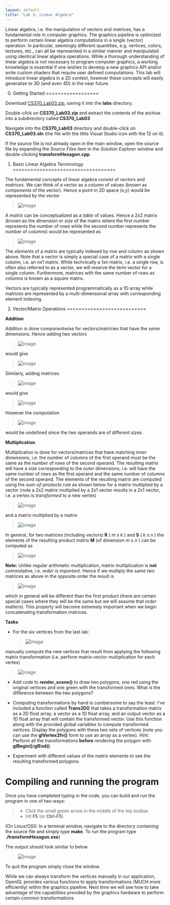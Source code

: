 ```yaml
---
layout: default
title: "Lab 3: Linear Algebra"
---
```


Linear algebra, i.e. the manipulation of vectors and matrices, has a fundamental role in computer graphics. The graphics pipeline is optimized to perform certain linear algebra computations in a single (vector) operation. In particular, seemingly different quantities, e.g. vertices, colors, textures, etc., can all be represented in a similar manner and manipulated using identical linear algebra operations. While a thorough understanding of linear algebra is not necessary to program computer graphics, a working knowledge is essential if one wishes to develop a new graphics API and/or write custom shaders that require user defined computations. This lab will introduce linear algebra in a 2D context, however these concepts will easily generalize to 3D (and even 4D) in the near future.

0. Getting Started
==================

Download [CS370\_Lab03.zip](src/CS370_Lab03.zip), saving it into the **labs** directory.

Double-click on **CS370\_Lab03.zip** and extract the contents of the archive into a subdirectory called **CS370\_Lab03**

Navigate into the **CS370\_Lab03** directory and double-click on **CS370\_Lab03.sln** (the file with the little Visual Studio icon with the 12 on it).

If the source file is not already open in the main window, open the source file by expanding the *Source Files* item in the *Solution Explorer* window and double-clicking **transformHexagon.cpp**.

1. Basic Linear Algebra Terminology
===================================

The fundamental concepts of linear algebra consist of *vectors* and *matrices*. We can think of a vector as a *column* of values (known as *components* of the vector). Hence a point in 2D space (x,y) would be represented by the vector

> ![image](images/lab03/Vector.png)

A *matrix* can be conceptualized as a *table* of values. Hence a 2x2 matrix (known as the *dimension* or *size* of the matrix where the first number represents the number of *rows* while the second number represents the number of *columns*) would be represented as

> ![image](images/lab03/Matrix.png)

The *elements* of a matrix are typically indexed by row and column as shown above. Note that a vector is simply a special case of a matrix with a single column, i.e. an nx1 matrix. While technically a 1xn matrix, i.e. a single row, is often also referred to as a vector, we will reserve the term vector for a single column. Furthermore, matrices with the same number of rows as columns is known as a *square* matrix.

Vectors are typically represented programmatically as a 1D array while matrices are represented by a multi-dimensional array with corresponding element indexing.

2. Vector/Matrix Operations
===========================

**Addition**

Addition is done componentwise for vectors/matricies that have the *same* dimensions. Hence adding two vectors

> ![image](images/lab03/UV.png)

would give

> ![image](images/lab03/VecAdd.png)

Similarly, adding matrices

> ![image](images/lab03/RS.png)

would give

> ![image](images/lab03/MatAdd.png)

However the computation

> ![image](images/lab03/MixAdd.png)

would be undefined since the two operands are of different sizes.

**Multiplication**

Multiplication is done for vectors/matrices that have matching *inner* dimensions, i.e. the number of *columns* of the first operand must be the same as the number of *rows* of the second operand. The resulting matrix will have a size corresponding to the *outer* dimensions, i.e. will have the same number of *rows* as the first operand and the same number of *columns* of the second operand. The elements of the resulting matrix are computed using the *sum-of-products* rule as shown below for a matrix multiplied by a vector (note a 2x2 matrix multiplied by a 2x1 vector results in a 2x1 vector, i.e. a vertex is *transformed* to a new vertex)

> ![image](images/lab03/MatVecMult.png)

and a matrix multiplied by a matrix

> ![image](images/lab03/MatMatMult.png)

In general, for two matrices (including vectors) **R** ( *m* x *k* ) and **S** ( *k* x *n* ) the elements of the resulting product matrix **M** (of dimension *m* x *n* ) can be computed as

> ![image](images/lab03/ProdElem.png)

**Note:** Unlike regular arithmetic multiplication, matrix multiplication is **not** commutative, i.e. *order is important*. Hence if we multiply the same two matrices as above in the opposite order the result is

> ![image](images/lab03/MatMatMult2.png)

which in general will be different than the first product (there are certain special cases where they will be the same but we will assume that *order matters*). This property will become extremely important when we begin concatenating transformation matrices.

**Tasks**

-   For the six vertices from the last lab:

    > ![image](images/lab03/HexVert.png)

manually compute the new vertices that result from applying the following matrix transformation (i.e. perform matrix-vector multiplication for each vertex)

> ![image](images/lab03/HexTrans.png)

-   Add code to **render\_scene()** to draw two polygons, one red using the original vertices and one green with the transformed ones. What is the difference between the two polygons?

-   Computing transformations by hand is cumbersome to say the least. I've included a function called **Trans2D()** that takes a transformation matrix as a 2D float array, a vector as a 1D float array, and an output vector as a 1D float array that will contain the transformed vector. Use this function along with the provided global variables to compute transformed vertices. Display the polygons with these two sets of vertices (note you can use the **glVertex2fv()** form to use an array as a vertex). Hint: Perform all the transformations **before** rendering the polygon with **glBegin()**/**glEnd()**.
-   Experiment with different values of the matrix elements to see the resulting transformed polygons.

Compiling and running the program
=================================

Once you have completed typing in the code, you can build and run the program in one of two ways:

> -   Click the small green arrow in the middle of the top toolbar
> -   Hit **F5** (or **Ctrl-F5**)

(On Linux/OSX: In a terminal window, navigate to the directory containing the source file and simply type **make**. To run the program type **./transformHexagon.exe**)

The output should look similar to below

> ![image](images/lab03/TransformHexagon.png)

To quit the program simply close the window.

While we can always transform the vertices manually in our application, OpenGL provides various functions to apply transformations (MUCH more efficiently) within the graphics pipeline. Next time we will see how to take advantage of the capabilities provided by the graphics hardware to perform certain common transformations.

